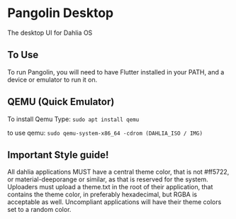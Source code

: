 # Pangolin Desktop

The desktop UI for Dahlia OS

## To Use

To run Pangolin, you will need to have Flutter installed in your PATH, and a device or emulator to run it on.

## QEMU (Quick Emulator)

To install Qemu Type: `sudo apt install qemu`

to use qemu: `sudo qemu-system-x86_64 -cdrom (DAHLIA_ISO / IMG)`


## Important Style guide!
All dahlia applications MUST have a central theme color, that is not #ff5722, or material-deeporange or similar, as that is reserved for the system. Uploaders must upload a theme.txt in the root of their application, that contains the theme color, in preferably hexadecimal, but RGBA is acceptable as well. Uncompliant applications will have their theme colors set to a random color.